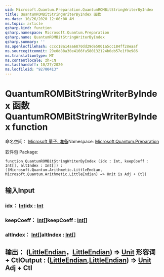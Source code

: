 ```yaml
---
uid: Microsoft.Quantum.Preparation.QuantumROMBitStringWriterByIndex
title: QuantumROMBitStringWriterByIndex 函数
ms.date: 10/26/2020 12:00:00 AM
ms.topic: article
qsharp.kind: function
qsharp.namespace: Microsoft.Quantum.Preparation
qsharp.name: QuantumROMBitStringWriterByIndex
qsharp.summary: ''
ms.openlocfilehash: cccc18a14aa6870dd29de5001a5cc184ff28eaaf
ms.sourcegitcommit: 29e0d88a30e4166fa580132124b0eb57e1f0e986
ms.translationtype: MT
ms.contentlocale: zh-CN
ms.lasthandoff: 10/27/2020
ms.locfileid: "92700413"
---
```

# <a name="quantumrombitstringwriterbyindex-function"></a><span data-ttu-id="3afc4-102">QuantumROMBitStringWriterByIndex 函数</span><span class="sxs-lookup"><span data-stu-id="3afc4-102">QuantumROMBitStringWriterByIndex function</span></span>

<span data-ttu-id="3afc4-103">命名空间： [Microsoft 量子. 准备](xref:Microsoft.Quantum.Preparation)</span><span class="sxs-lookup"><span data-stu-id="3afc4-103">Namespace: [Microsoft.Quantum.Preparation](xref:Microsoft.Quantum.Preparation)</span></span>

<span data-ttu-id="3afc4-104">软件包 [](https://nuget.org/packages/)</span><span class="sxs-lookup"><span data-stu-id="3afc4-104">Package: [](https://nuget.org/packages/)</span></span>




```qsharp
function QuantumROMBitStringWriterByIndex (idx : Int, keepCoeff : Int[], altIndex : Int[]) : ((Microsoft.Quantum.Arithmetic.LittleEndian, Microsoft.Quantum.Arithmetic.LittleEndian) => Unit is Adj + Ctl)
```


## <a name="input"></a><span data-ttu-id="3afc4-105">输入</span><span class="sxs-lookup"><span data-stu-id="3afc4-105">Input</span></span>

### <a name="idx--int"></a><span data-ttu-id="3afc4-106">idx： [Int](xref:microsoft.quantum.lang-ref.int)</span><span class="sxs-lookup"><span data-stu-id="3afc4-106">idx : [Int](xref:microsoft.quantum.lang-ref.int)</span></span>




### <a name="keepcoeff--int"></a><span data-ttu-id="3afc4-107">keepCoeff： [Int](xref:microsoft.quantum.lang-ref.int)[]</span><span class="sxs-lookup"><span data-stu-id="3afc4-107">keepCoeff : [Int](xref:microsoft.quantum.lang-ref.int)[]</span></span>




### <a name="altindex--int"></a><span data-ttu-id="3afc4-108">altIndex： [Int](xref:microsoft.quantum.lang-ref.int)[]</span><span class="sxs-lookup"><span data-stu-id="3afc4-108">altIndex : [Int](xref:microsoft.quantum.lang-ref.int)[]</span></span>





## <a name="output--littleendianlittleendian--unit-adj--ctl"></a><span data-ttu-id="3afc4-109">输出： ([LittleEndian](xref:Microsoft.Quantum.Arithmetic.LittleEndian)，[LittleEndian](xref:Microsoft.Quantum.Arithmetic.LittleEndian)) => [Unit](xref:microsoft.quantum.lang-ref.unit) 形容词 + Ctl</span><span class="sxs-lookup"><span data-stu-id="3afc4-109">Output : ([LittleEndian](xref:Microsoft.Quantum.Arithmetic.LittleEndian),[LittleEndian](xref:Microsoft.Quantum.Arithmetic.LittleEndian)) => [Unit](xref:microsoft.quantum.lang-ref.unit) Adj + Ctl</span></span>

